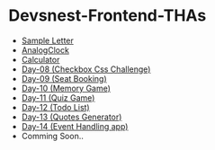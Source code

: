 <html>
<body>
<h1>Devsnest-Frontend-THAs</h1>
<ul>
<li><a href="https://rishabhhmishra.github.io/Devsnest-Frontend-THAs/Day-01.html" target="_blank">Sample Letter</a></li>
<li><a href="https://rishabhhmishra.github.io/Devsnest-Frontend-THAs/Analogclock.html" "_blank">AnalogClock</a></li>
<li><a href="https://rishabhhmishra.github.io/Devsnest-Frontend-THAs/calculator.html" "_blank">Calculator</a></li>
 <li><a href="https://rishabhhmishra.github.io/Devsnest-Frontend-THAs/Day08/index.html" "_blank">Day-08 (Checkbox Css Challenge)</a></li>
  <li><a href="https://rishabhhmishra.github.io/Devsnest-Frontend-THAs/Day09/index.html" "_blank">Day-09 (Seat Booking)</a></li>
  <li><a href="https://rishabhhmishra.github.io/Devsnest-Frontend-THAs/Day10/index.html" "_blank">Day-10 (Memory Game)</a></li>
 <li><a href="https://rishabhhmishra.github.io/Devsnest-Frontend-THAs/Day11/index.html" "_blank">Day-11 (Quiz Game)</a></li>
 <li><a href="https://rishabhhmishra.github.io/Devsnest-Frontend-THAs/Day12/index.html" "_blank">Day-12 (Todo List)</a></li>
 <li><a href="https://rishabhhmishra.github.io/Devsnest-Frontend-THAs/Day13/index.html" "_blank">Day-13 (Quotes Generator)</a></li>
  <li><a href="https://rishabhhmishra.github.io/Devsnest-Frontend-THAs/Day14/index.html" "_blank">Day-14 (Event Handling app)</a></li>
 <li>Comming Soon..</li>

</ul>
  </body>
  </html>
